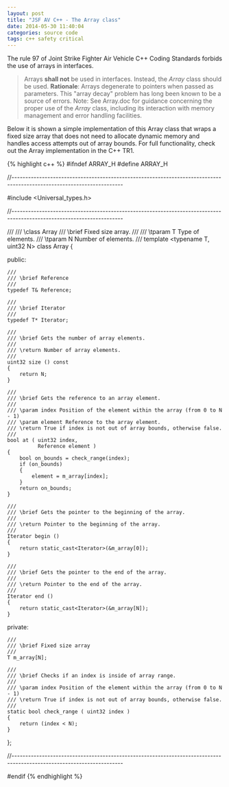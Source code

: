 ```yaml
---
layout: post
title: "JSF AV C++ - The Array class"
date: 2014-05-30 11:40:04
categories: source code
tags: c++ safety critical
---
```


The rule 97 of Joint Strike Fighter Air Vehicle C++ Coding Standards forbids the use of arrays in interfaces.

> Arrays **shall not** be used in interfaces. Instead, the *Array* class should be used.
**Rationale**: Arrays degenerate to pointers when passed as parameters. This "array decay" problem has long been known to be a source of errors.
Note: See Array.doc for guidance concerning the proper use of the *Array* class, including its interaction with memory management and error handling facilities.

Below it is shown a simple implementation of this Array class that wraps a fixed size array that does not need to allocate dynamic memory and handles access attempts out of array bounds.
For full functionality, check out the Array implementation in the C++ TR1.

{% highlight c++ %}
#ifndef ARRAY_H
#define ARRAY_H

//----------------------------------------------------------------------------------------------------------------------

#include <Universal_types.h>

//----------------------------------------------------------------------------------------------------------------------

///
/// \class Array
/// \brief Fixed size array.
///
/// \tparam T Type of elements.
/// \tparam N Number of elements.
///
template <typename T, uint32 N>
class Array
{

public:

    ///
    /// \brief Reference
    ///
    typedef T& Reference;

    ///
    /// \brief Iterator
    ///
    typedef T* Iterator;

    ///
    /// \brief Gets the number of array elements.
    ///
    /// \return Number of array elements.
    ///
    uint32 size () const
    {
        return N;
    }

    ///
    /// \brief Gets the reference to an array element.
    ///
    /// \param index Position of the element within the array (from 0 to N - 1)
    /// \param element Reference to the array element.
    /// \return True if index is not out of array bounds, otherwise false.
    ///
    bool at ( uint32 index,
              Reference element )
    {
        bool on_bounds = check_range(index);
        if (on_bounds)
        {
            element = m_array[index];
        }
        return on_bounds;
    }

    ///
    /// \brief Gets the pointer to the beginning of the array.
    ///
    /// \return Pointer to the beginning of the array.
    ///
    Iterator begin ()
    {
        return static_cast<Iterator>(&m_array[0]);
    }

    ///
    /// \brief Gets the pointer to the end of the array.
    ///
    /// \return Pointer to the end of the array.
    ///
    Iterator end ()
    {
        return static_cast<Iterator>(&m_array[N]);
    }

private:

    ///
    /// \brief Fixed size array
    ///
    T m_array[N];

    ///
    /// \brief Checks if an index is inside of array range.
    ///
    /// \param index Position of the element within the array (from 0 to N - 1)
    /// \return True if index is not out of array bounds, otherwise false.
    ///
    static bool check_range ( uint32 index )
    {
        return (index < N);
    }

};

//----------------------------------------------------------------------------------------------------------------------

#endif
{% endhighlight %}
